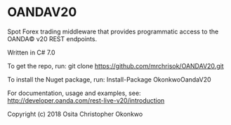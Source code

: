 # OANDAV20

Spot Forex trading middleware that provides programmatic access to the OANDA© v20 REST endpoints.

Written in C# 7.0

To get the repo, run: git clone https://github.com/mrchrisok/OANDAV20.git

To install the Nuget package, run: Install-Package OkonkwoOandaV20

For documentation, usage and examples, see: http://developer.oanda.com/rest-live-v20/introduction


Copyright (c) 2018 Osita Christopher Okonkwo
